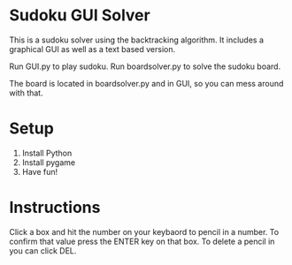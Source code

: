 # Sudoku GUI Solver
This is a sudoku solver using the backtracking algorithm. It includes a graphical GUI as well as a text based version.


Run GUI.py to play sudoku.
Run boardsolver.py to solve the sudoku board.

The board is located in boardsolver.py and in GUI, so you can mess around with that.

# Setup
1. Install Python
2. Install pygame
3. Have fun!

# Instructions
Click a box and hit the number on your keybaord to pencil in a number. To confirm that value press the ENTER key on that box. To delete a pencil in you can click DEL. 
